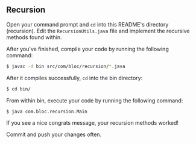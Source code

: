 ## Recursion

Open your command prompt and `cd` into this README's directory (recursion). Edit the `RecursionUtils.java` file and implement the recursive methods found within.

After you've finished, compile your code by running the following command:

``` bash
$ javac -d bin src/com/bloc/recursion/*.java
```

After it compiles successfully, `cd` into the bin directory:

``` bash
$ cd bin/
```

From within bin, execute your code by running the following command:

``` bash
$ java com.bloc.recursion.Main
```

If you see a nice congrats message, your recursion methods worked!

Commit and push your changes often.